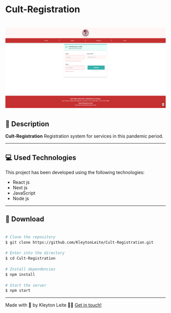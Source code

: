 # Cult-Registration

<h1 align="center">
  <img src="./public/assets/Cult-Registration.png">
</h1>

## 📝 Description

**Cult-Registration** Registration system for services in this pandemic period.

---

## 💻 Used Technologies

This project has been developed using the following technologies:

- React js
- Next js
- JavaScript
- Node js

---

## 📁 Download

```bash

# Clone the repository
$ git clone https://github.com/KleytonLeite/Cult-Registration.git

# Enter into the directory
$ cd Cult-Registration

# Install dependencies
$ npm install

# Start the server
$ npm start

```

---

Made with 💙 by Kleyton Leite 👋🏻 [Get in touch!](https://www.linkedin.com/in/kleyton-leite-a384a76b/)



